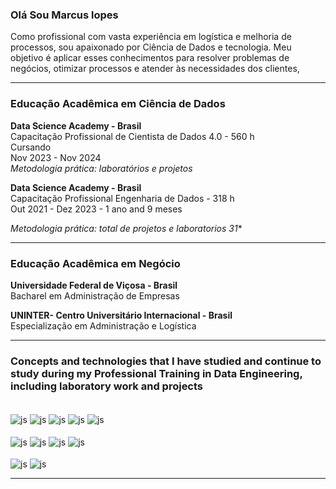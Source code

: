 ### Olá Sou Marcus lopes

Como profissional com vasta experiência em logística e melhoria de processos, sou apaixonado por Ciência de Dados e tecnologia. Meu objetivo é aplicar esses conhecimentos para resolver problemas de negócios, otimizar processos e atender às necessidades dos clientes,

<hr size =7>

### Educação Acadêmica em Ciência de Dados

**Data Science Academy - Brasil**\
Capacitação Profissional de Cientista de Dados 4.0 - 560 h \
Cursando\
Nov 2023 - Nov 2024\
*Metodologia prática: laboratórios e projetos*

**Data Science Academy - Brasil**\
Capacitação Profissional Engenharia de Dados - 318 h \
Out 2021 - Dez 2023 - 1 ano and 9 meses 

*Metodologia prática: total de projetos e laboratorios 31**

<hr size =7>

### Educação Acadêmica em Negócio

**Universidade Federal de Viçosa - Brasil** \
Bacharel em Administração de Empresas

**UNINTER- Centro Universitário Internacional - Brasil**\
Especialização em Administração e Logística

<hr size = 7>
  
### Concepts and technologies that I have studied and continue to study during my Professional Training in Data Engineering, including laboratory work and projects

<div style="display: inline_block"><br/>
<div style="display: inline_block">
  <img align="center" alt="js" src="https://img.shields.io/badge/Python-3776AB?style=for-the-badge&logo=Python&logoColor=white" />
  <img align="center" alt="js" src="https://img.shields.io/badge/SQL-00000F?style=for-the-badge&logo=SQL&logoColor=white" />
  <img align="center" alt="js" src="https://img.shields.io/badge/Airbyte-615EFF?style=for-the-badge&logo=Airbyte&logoColor=white" />
  <img align="center" alt="js" src="https://img.shields.io/badge/Apache Airflow-017CEE?style=for-the-badge&logo=Apache Airflow&logoColor=white" />
  <img align="center" alt="js" src="https://img.shields.io/badge/Apache Nifi-4298B8?style=for-the-badge&logo=Apache Nifi&logoColor=white" /> 
  
  
<div style="display: inline_block"><br/>
<div style="display: inline_block">

  <img align="center" alt="js" src="https://img.shields.io/badge/apache hadoop-FDEE21?style=for-the-badge&logo=apache hadoop&logoColor=black" />
  <img align="center" alt="js" src="https://img.shields.io/badge/MySQL-4479A1?style=for-the-badge&logo=MySQL&logoColor=white" />
  <img align="center" alt="js" src="https://img.shields.io/badge/Postgresql-4169E1?style=for-the-badge&logo=Postgresql&logoColor=white" />
  <img align="center" alt="js" src="https://img.shields.io/badge/linux-FCC624?style=for-the-badge&logo=linux&logoColor=black" />
  
<div style="display: inline_block"><br/>
<div style="display: inline_block">
  <img align="center" alt="js" src="https://img.shields.io/badge/Kali_Linux-557C94?style=for-the-badge&logo=kali-linux&logoColor=white" />
  <img align="center" alt="js" src="https://img.shields.io/badge/Docker-2496ED?style=for-the-badge&logo=Docker&logoColor=white" />
  
<hr size =7>

